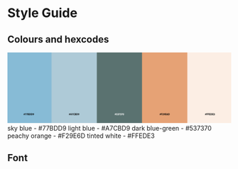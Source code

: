 # Style Guide

## Colours and hexcodes

![colours with hexcodes](./images/colours.png "colours and hexcodes")
sky blue - #77BDD9
light blue - #A7CBD9
dark blue-green - #537370
peachy orange - #F29E6D
tinted white - #FFEDE3

## Font